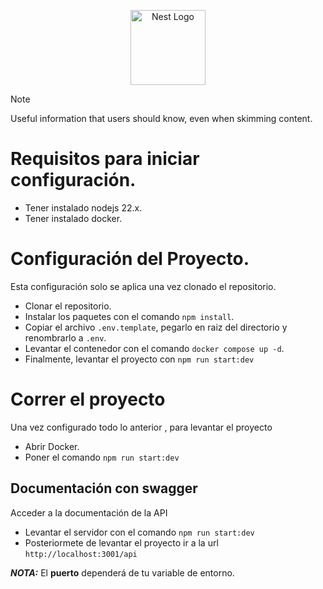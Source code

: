 <p align="center">
  <a href="http://nestjs.com/" target="blank"><img src="https://nestjs.com/img/logo-small.svg" width="120" alt="Nest Logo" /></a>
</p>

[circleci-image]: https://img.shields.io/circleci/build/github/nestjs/nest/master?token=abc123def456
[circleci-url]: https://circleci.com/gh/nestjs/nest

> [!NOTE]
> Useful information that users should know, even when skimming content.
# Requisitos para iniciar configuración.

- Tener instalado nodejs 22.x.
- Tener instalado docker.

# Configuración del Proyecto.

Esta configuración solo se aplica una vez clonado el repositorio.

- Clonar el repositorio.
- Instalar los paquetes con el comando ```npm install```.
- Copiar el archivo  ```.env.template```, pegarlo en raiz del directorio y renombrarlo a ```.env```.
- Levantar el contenedor con el comando  ```docker compose up -d```.
- Finalmente, levantar el proyecto con ```npm run start:dev```

# Correr el proyecto
Una vez configurado todo lo anterior , para levantar el proyecto
- Abrir Docker.
- Poner el comando ```npm run start:dev```

## Documentación con swagger
Acceder a la documentación de la API
- Levantar el servidor con el comando ```npm run start:dev```
- Posteriormete de levantar el proyecto ir a la url ```http://localhost:3001/api``` 

***NOTA:*** El **puerto** dependerá de tu variable de entorno.
